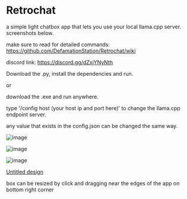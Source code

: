 # Retrochat
a simple light chatbox app that lets you use your local llama.cpp server. screenshots below.

make sure to read for detailed commands: https://github.com/DefamationStation/Retrochat/wiki

discord link: https://discord.gg/dZxjYNyNth

Download the .py, install the dependencies and run.

or 

download the .exe and run anywhere.

type '/config host (your host ip and port here)' to change the llama.cpp endpoint server.

any value that exists in the config.json can be changed the same way.

![image](https://github.com/DefamationStation/Retrochat/assets/82258900/8cfc0087-aa33-4e58-9903-0abe049387da)

![image](https://github.com/DefamationStation/Retrochat/assets/82258900/1ada054d-de2f-4f6d-9eb4-a0a34f3214da)

![image](https://github.com/DefamationStation/Retrochat/assets/82258900/f9f9cfa9-e81e-4d3a-963a-6e7eeb3f90d9)

[Untitled design](https://github.com/DefamationStation/Retrochat/assets/82258900/25a5c5f5-35c3-4e58-b009-857438286129)


box can be resized by click and dragging near the edges of the app on bottom right corner
